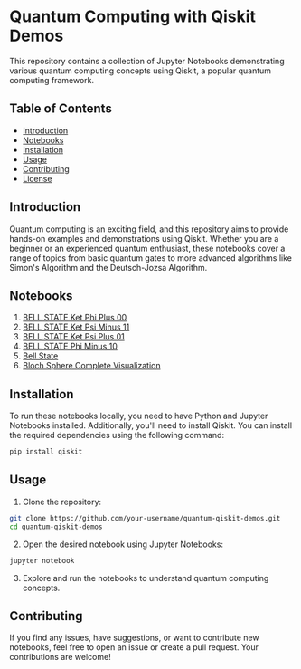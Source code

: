 
# Quantum Computing with Qiskit Demos

This repository contains a collection of Jupyter Notebooks demonstrating various quantum computing concepts using Qiskit, a popular quantum computing framework.

## Table of Contents

- [Introduction](#introduction)
- [Notebooks](#notebooks)
- [Installation](#installation)
- [Usage](#usage)
- [Contributing](#contributing)
- [License](#license)

## Introduction

Quantum computing is an exciting field, and this repository aims to provide hands-on examples and demonstrations using Qiskit. Whether you are a beginner or an experienced quantum enthusiast, these notebooks cover a range of topics from basic quantum gates to more advanced algorithms like Simon's Algorithm and the Deutsch-Jozsa Algorithm.

## Notebooks

1. [BELL STATE Ket Phi Plus 00](BELL%20STATE%20Ket%20Phi%20Plus%2000.ipynb)
2. [BELL STATE Ket Psi Minus 11](BELL%20STATE%20Ket%20Psi%20Minus%2011.ipynb)
3. [BELL STATE Ket Psi Plus 01](BELL%20STATE%20Ket%20Psi%20Plus%2001.ipynb)
4. [BELL STATE Phi Minus 10](BELL%20STATE%20Phi%20Minus%2010.ipynb)
5. [Bell State](Bell%20State.ipynb)
6. [Bloch Sphere Complete Visualization](Bloch_Sphere_Complete_Visualization.ipynb)

## Installation

To run these notebooks locally, you need to have Python and Jupyter Notebooks installed. Additionally, you'll need to install Qiskit. You can install the required dependencies using the following command:

```bash
pip install qiskit
```

## Usage

1. Clone the repository:

```bash
git clone https://github.com/your-username/quantum-qiskit-demos.git
cd quantum-qiskit-demos
```

2. Open the desired notebook using Jupyter Notebooks:

```bash
jupyter notebook
```

3. Explore and run the notebooks to understand quantum computing concepts.

## Contributing

If you find any issues, have suggestions, or want to contribute new notebooks, feel free to open an issue or create a pull request. Your contributions are welcome!
